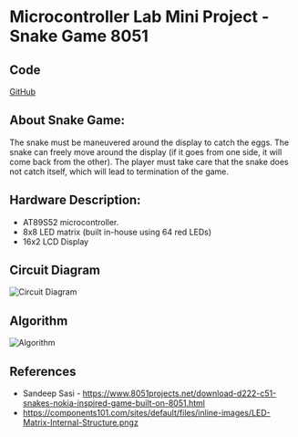 # Microcontroller Lab Mini Project - Snake Game 8051

## Code

[GitHub](https://github.com/rohitsanj/Snake8051)

## About Snake Game:
The snake must be maneuvered around the display to catch the eggs. The snake can freely move around the display (if it goes from one side, it will come back from the other). The player must take care that the snake does not catch itself, which will lead to termination of the game.

## Hardware Description:
- AT89S52 microcontroller. 
- 8x8 LED matrix (built in-house using 64 red LEDs)
- 16x2 LCD Display

## Circuit Diagram
![Circuit Diagram](https://imgur.com/1C4oWH8.png)

## Algorithm
![Algorithm](https://imgur.com/dM1YVjf.png)

## References

- Sandeep Sasi - https://www.8051projects.net/download-d222-c51-snakes-nokia-inspired-game-built-on-8051.html
- https://components101.com/sites/default/files/inline-images/LED-Matrix-Internal-Structure.pngz